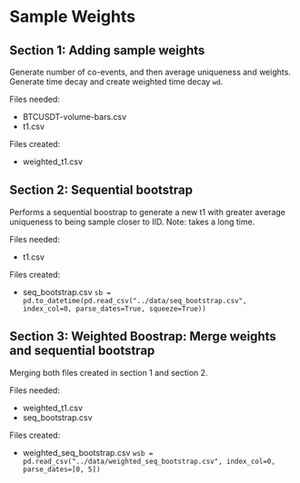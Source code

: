 # Sample Weights
## Section 1: Adding sample weights
Generate number of co-events, and then average uniqueness and weights. Generate time decay and create weighted time decay `wd`. 

Files needed: 
- BTCUSDT-volume-bars.csv
- t1.csv

Files created:
- weighted_t1.csv

## Section 2: Sequential bootstrap
Performs a sequential boostrap to generate a new t1 with greater average uniqueness to being sample closer to IID. Note: takes a long time. 

Files needed: 
- t1.csv

Files created:
- seq_bootstrap.csv `sb = pd.to_datetime(pd.read_csv("../data/seq_bootstrap.csv", index_col=0, parse_dates=True, squeeze=True))`

## Section 3: Weighted Boostrap: Merge weights and sequential bootstrap
Merging both files created in section 1 and section 2. 

Files needed: 
- weighted_t1.csv
- seq_bootstrap.csv

Files created:
- weighted_seq_bootstrap.csv `wsb = pd.read_csv("../data/weighted_seq_bootstrap.csv", index_col=0, parse_dates=[0, 5])`

